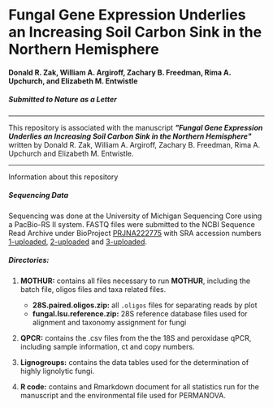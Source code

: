 # Fungal Gene Expression Underlies an Increasing Soil Carbon Sink in the Northern Hemisphere


#### Donald R. Zak, William A. Argiroff, Zachary B. Freedman, Rima A. Upchurch, and Elizabeth M. Entwistle



##### Submitted to ***Nature*** as a Letter

***************

This repository is associated with the manuscript ***"Fungal Gene Expression Underlies an Increasing Soil Carbon Sink in the Northern Hemisphere"*** written by Donald R. Zak, William A. Argiroff, Zachary B. Freedman, Rima A. Upchurch and Elizabeth M. Entwistle.

***************
Information about this repository

##### **Sequencing Data**
Sequencing was done at the University of Michigan Sequencing Core using a PacBio-RS II system. FASTQ files were submitted to the NCBI Sequence Read Archive under BioProject [PRJNA222775](http://www.ncbi.nlm.nih.gov/bioproject/PRJNA222775) with SRA accession numbers [1-uploaded](), [2-uploaded]() and [3-uploaded]().

##### **Directories:**
1. **MOTHUR:** contains all files necessary to run **MOTHUR**, including the batch file, oligos files and taxa related files. 
	- **28S.paired.oligos.zip:** all `.oligos` files for separating reads by plot
	- **fungal.lsu.reference.zip:** 28S reference database files used for alignment and taxonomy assignment for fungi

2. **QPCR:** contains the .csv files from the the 18S and peroxidase qPCR, including sample information, ct and copy numbers.

3. **Lignogroups:** contains the data tables used for the determination of highly lignolytic fungi.

4. **R code:** contains and Rmarkdown document for all statistics run for the manuscript and the environmental file used for PERMANOVA.
